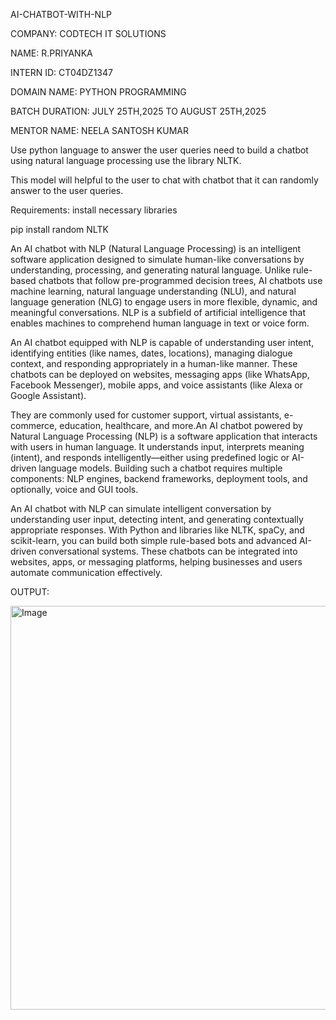 AI-CHATBOT-WITH-NLP

COMPANY: CODTECH IT SOLUTIONS

NAME: R.PRIYANKA

INTERN ID: CT04DZ1347

DOMAIN NAME: PYTHON PROGRAMMING

BATCH DURATION: JULY 25TH,2025 TO AUGUST 25TH,2025

MENTOR NAME: NEELA SANTOSH KUMAR

Use python language to answer the user queries   need to build a chatbot using natural language processing use the library NLTK.

This model  will helpful to the user to chat with chatbot that it  can randomly answer to the user queries. 

Requirements: install necessary libraries

pip install  random NLTK

An AI chatbot with NLP (Natural Language Processing) is an intelligent software application designed to simulate human-like conversations by understanding, processing, and generating natural language. Unlike rule-based chatbots that follow pre-programmed decision trees, AI chatbots use machine learning, natural language understanding (NLU), and natural language generation (NLG) to engage users in more flexible, dynamic, and meaningful conversations. NLP is a subfield of artificial intelligence that enables machines to comprehend human language in text or voice form.

An AI chatbot equipped with NLP is capable of understanding user intent, identifying entities (like names, dates, locations), managing dialogue context, and responding appropriately in a human-like manner. These chatbots can be deployed on websites, messaging apps (like WhatsApp, Facebook Messenger), mobile apps, and voice assistants (like Alexa or Google Assistant). 

They are commonly used for customer support, virtual assistants, e-commerce, education, healthcare, and more.An AI chatbot powered by Natural Language Processing (NLP) is a software application that interacts with users in human language. It understands input, interprets meaning (intent), and responds intelligently—either using predefined logic or AI-driven language models. Building such a chatbot requires multiple components: NLP engines, backend frameworks, deployment tools, and optionally, voice and GUI tools.

An AI chatbot with NLP can simulate intelligent conversation by understanding user input, detecting intent, and generating contextually appropriate responses. With Python and libraries like NLTK, spaCy, and scikit-learn, you can build both simple rule-based bots and advanced AI-driven conversational systems. These chatbots can be integrated into websites, apps, or messaging platforms, helping businesses and users automate communication effectively.

OUTPUT:

<img width="880" height="646" alt="Image" src="https://github.com/user-attachments/assets/43758148-d1fd-49a0-a40b-bbe85fb502d0" />
